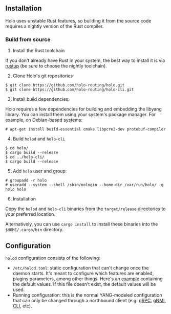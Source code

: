 ## Installation

Holo uses unstable Rust features, so building it from the source code requires a nightly version of the Rust compiler.

### Build from source

1. Install the Rust toolchain

If you don't already have Rust in your system, the best way to install it is via [rustup](https://rustup.rs/) (be sure to choose the nightly toolchain).

2. Clone Holo's git repositories

```
$ git clone https://github.com/holo-routing/holo.git
$ git clone https://github.com/holo-routing/holo-cli.git
```

3. Install build dependencies:

Holo requires a few dependencies for building and embedding the libyang library.
You can install them using your system's package manager. For example, on Debian-based systems:

```
# apt-get install build-essential cmake libpcre2-dev protobuf-compiler
```

4. Build `holod` and `holo-cli`

```
$ cd holo/
$ cargo build --release
$ cd ../holo-cli/
$ cargo build --release
```

5. Add `holo` user and group:

```
# groupadd -r holo
# useradd --system --shell /sbin/nologin --home-dir /var/run/holo/ -g holo holo
```

6. Installation

Copy the `holod` and `holo-cli` binaries from the `target/release` directories to your preferred location.

Alternatively, you can use `cargo install` to install these binaries into the `$HOME/.cargo/bin` directory.

## Configuration

`holod` configuration consists of the following:
* `/etc/holod.toml`: static configuration that can't change once the daemon starts. It's meant to configure which features are enabled, plugins parameters, among other things.
  Here's an [example](holo-daemon/holod.toml) containing the default values. If this file doesn't exist, the default values will be used.
* Running configuration: this is the normal YANG-modeled
configuration that can only be changed through a northbound client
(e.g. [gRPC](https://github.com/holo-routing/holo/wiki/gRPC),
[gNMI](https://github.com/holo-routing/holo/wiki/gNMI),
[CLI](https://github.com/holo-routing/holo/wiki/CLI), etc).
